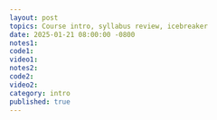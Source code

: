 ```yaml
---
layout: post
topics: Course intro, syllabus review, icebreaker
date: 2025-01-21 08:00:00 -0800
notes1: 
code1: 
video1: 
notes2: 
code2: 
video2: 
category: intro
published: true
---
```

